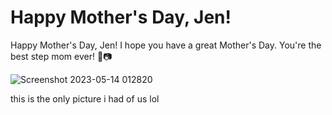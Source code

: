 <!DOCTYPE html>
<html>
<head>
  
  <link rel="stylesheet" href="https://fonts.googleapis.com/css?family=Pacifico">

</head>
<body>
  <h1>Happy Mother's Day, Jen!</h1>
 

  <div>
    <form>
      <label for="letter">Happy Mother's Day, Jen! I hope you have a great Mother's Day. You're the best step mom ever! 🌸📷</label><br>
    </form>

 ![Screenshot 2023-05-14 012820](https://github.com/landy123456/HAPPYMOTHERSDAYJEN/assets/132488888/0bbdbcc4-f1c7-4403-8b0e-16191512ee88)
    <form>
this is the only picture i had of us lol
      <form>


  </div>





